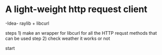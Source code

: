 # A light-weight http request client    
-Idea-
raylib + libcurl


steps 1) make an wrapper for libcurl for all the HTTP requst methods that can be used 
step  2) check weather it works or not 

start 

